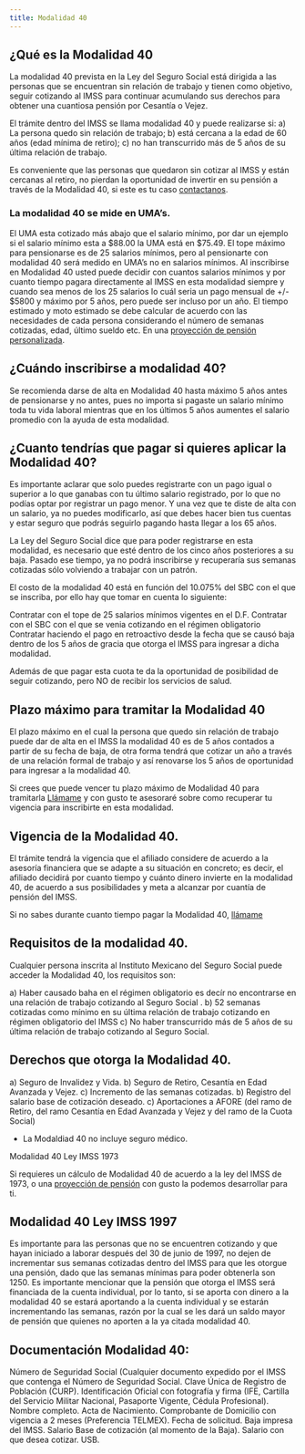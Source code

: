 ```yaml
---
title: Modalidad 40
---
```


## ¿Qué es la Modalidad 40

La modalidad 40 prevista en la Ley del Seguro Social está dirigida a las personas que se encuentran sin relación de trabajo y tienen como objetivo, seguir cotizando al IMSS para continuar acumulando sus derechos para obtener una cuantiosa pensión por Cesantía o Vejez.

El trámite dentro del IMSS se llama modalidad 40 y puede realizarse si: a) La persona quedo sin relación de trabajo; b) está cercana a la edad de 60 años (edad mínima de retiro); c) no han transcurrido más de 5 años de su última relación de trabajo.

Es conveniente que las personas que quedaron sin cotizar al IMSS y están cercanas al retiro, no pierdan la oportunidad de invertir en su pensión a través de la Modalidad 40, si este es tu caso [contactanos](2018-03-08-contacto.html).
 
### La modalidad 40 se mide en UMA’s. 

El UMA esta cotizado más abajo que el salario mínimo, por dar un ejemplo si el salario mínimo esta a $88.00 la UMA está en $75.49.
El tope máximo para pensionarse es de 25 salarios mínimos, pero al pensionarte con modalidad 40 será medido en UMA’s no en salarios mínimos.
Al inscribirse en Modalidad 40 usted puede decidir con cuantos salarios mínimos y por cuanto tiempo pagara directamente al IMSS en esta modalidad siempre y cuando sea menos de los 25 salarios lo cuál seria un pago mensual de +/- $5800 y máximo por 5 años, pero puede ser incluso por un año. El tiempo estimado y moto estimado se debe calcular de acuerdo con las necesidades de cada persona considerando el número de semanas cotizadas, edad, último sueldo etc. En una [proyección de pensión personalizada](2018-03-08-Proyeccion.md).

## ¿Cuándo inscribirse a modalidad 40?

Se recomienda darse de alta en Modalidad 40 hasta máximo 5 años antes de pensionarse y no antes, pues no importa si pagaste un salario mínimo toda tu vida laboral mientras que en los últimos 5 años aumentes el salario promedio con la ayuda de esta modalidad. 

## ¿Cuanto tendrías que pagar si quieres aplicar la Modalidad 40?

Es importante aclarar que solo puedes registrarte con un pago igual o superior a lo que ganabas con tu último salario registrado, por lo que no podías optar por registrar un pago menor. Y una vez que te diste de alta con un salario, ya no puedes modificarlo, así que debes hacer bien tus cuentas y estar seguro que podrás seguirlo pagando hasta llegar a los 65 años.

La Ley del Seguro Social dice que para poder registrarse en esta modalidad, es necesario que esté dentro de los cinco años posteriores a su baja. Pasado ese tiempo, ya no podrá inscribirse y recuperaría sus semanas cotizadas sólo volviendo a trabajar con un patrón.

El costo de la modalidad 40 está en función del 10.075% del SBC con el que se inscriba, por ello hay que tomar en cuenta lo siguiente:

   Contratar con el tope de 25 salarios mínimos vigentes en el D.F.
   Contratar con el SBC con el que se venia cotizando en el régimen obligatorio
   Contratar haciendo el pago en retroactivo desde la fecha que se causó baja dentro de los 5 años de gracia que otorga el 
   IMSS para ingresar a dicha modalidad.

Además de que pagar esta cuota te da la oportunidad de posibilidad de seguir cotizando, pero NO de recibir los servicios de salud.

## Plazo máximo para tramitar la Modalidad 40

El plazo máximo en el cual la persona que quedo sin relación de trabajo puede dar de alta en el IMSS la modalidad 40 es de 5 años contados a partir de su fecha de baja, de otra forma tendrá que cotizar un año a través de una relación formal de trabajo y así renovarse los 5 años de oportunidad para ingresar a la modalidad 40.

Si crees que puede vencer tu plazo máximo de Modalidad 40 para tramitarla [Llámame](2018-03-08-contacto.html) y con gusto te asesoraré sobre como recuperar tu vigencia para inscribirte en esta modalidad.

## Vigencia de la Modalidad 40.

El trámite tendrá la vigencia que el afiliado considere de acuerdo a la asesoría financiera que se adapte a su situación en concreto; es decir, el afiliado decidirá por cuanto tiempo y cuánto dinero invierte en la modalidad 40, de acuerdo a sus posibilidades y meta a alcanzar por cuantía de pensión del IMSS.

Si no sabes durante cuanto tiempo pagar la Modalidad 40, [llámame](2018-03-08-contacto.html)

## Requisitos de la modalidad 40.

Cualquier persona inscrita al Instituto Mexicano del Seguro Social puede acceder la Modalidad 40, los requisitos son:

a) Haber causado baha en el régimen obligatorio es decír no encontrarse en una relación de trabajo cotizando al Seguro Social .
b) 52 semanas cotizadas como mínimo en su última relación de trabajo cotizando en régimen obligatorio del IMSS
c) No haber transcurrido más de 5 años de su última relación de trabajo cotizando al Seguro Social.

## Derechos que otorga la Modalidad 40.

a) Seguro de Invalidez y Vida.
b) Seguro de Retiro, Cesantía en Edad Avanzada y Vejez.
c) Incremento de las semanas cotizadas.
b) Registro del salario base de cotización deseado.
c) Aportaciones a AFORE (del ramo de Retiro, del ramo Cesantía en Edad Avanzada y Vejez y del ramo de la Cuota Social)

* La Modaldiad 40 no incluye seguro médico.

Modalidad 40 Ley IMSS 1973

Si requieres un cálculo de Modalidad 40 de acuerdo a la ley del IMSS de 1973, o una [proyección de pensión](2018-03-08-contacto.html) con gusto la podemos desarrollar para ti.

## Modalidad 40 Ley IMSS 1997

Es importante para las personas que no se encuentren cotizando y que hayan iniciado a laborar después del 30 de junio de 1997, no dejen de incrementar sus semanas cotizadas dentro del IMSS para que les otorgue una pensión, dado que las semanas mínimas para poder obtenerla son 1250. Es importante mencionar que la pensión que otorga el IMSS será financiada de la cuenta individual, por lo tanto, si se aporta con dinero a la modalidad 40 se estará aportando a la cuenta individual y se estarán incrementando las semanas, razón por la cual se les dará un saldo mayor de pensión que quienes no aporten a la ya citada modalidad 40.

## Documentación Modalidad 40:

Número de Seguridad Social (Cualquier documento expedido por el IMSS que contenga el Número de Seguridad Social.
Clave Única de Registro de Población (CURP).
Identificación Oficial con fotografía y firma (IFE, Cartilla del Servicio Militar Nacional, Pasaporte Vigente, Cédula Profesional).
Nombre completo.
Acta de Nacimiento.
Comprobante de Domicilio con vigencia a 2 meses (Preferencia TELMEX).
Fecha de solicitud.
Baja impresa del IMSS.
Salario Base de cotización (al momento de la Baja).
Salario con que desea cotizar.
USB. 
